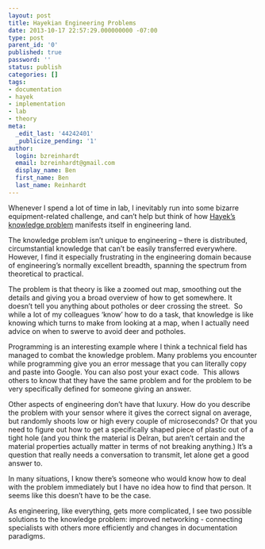 ```yaml
---
layout: post
title: Hayekian Engineering Problems
date: 2013-10-17 22:57:29.000000000 -07:00
type: post
parent_id: '0'
published: true
password: ''
status: publish
categories: []
tags:
- documentation
- hayek
- implementation
- lab
- theory
meta:
  _edit_last: '44242401'
  _publicize_pending: '1'
author:
  login: bzreinhardt
  email: bzreinhardt@gmail.com
  display_name: Ben
  first_name: Ben
  last_name: Reinhardt
---
```

<p>Whenever I spend a lot of time in lab, I inevitably run into some bizarre equipment-related challenge, and can’t help but think of how <a href="http://en.wikipedia.org/wiki/Local_knowledge_problem" target="_blank">Hayek’s knowledge problem</a> manifests itself in engineering land.</p>
<p>The knowledge problem isn’t unique to engineering – there is distributed, circumstantial knowledge that can’t be easily transferred everywhere. However, I find it especially frustrating in the engineering domain because of engineering’s normally excellent breadth, spanning the spectrum from theoretical to practical.</p>
<p>The problem is that theory is like a zoomed out map, smoothing out the details and giving you a broad overview of how to get somewhere. It doesn’t tell you anything about potholes or deer crossing the street.  So while a lot of my colleagues ‘know’ how to do a task, that knowledge is like knowing which turns to make from looking at a map, when I actually need advice on when to swerve to avoid deer and potholes.</p>
<p>Programming is an interesting example where I think a technical field has managed to combat the knowledge problem. Many problems you encounter while programming give you an error message that you can literally copy and paste into Google. You can also post your exact code.  This allows others to know that they have the same problem and for the problem to be very specifically defined for someone giving an answer.</p>
<p>Other aspects of engineering don’t have that luxury. How do you describe the problem with your sensor where it gives the correct signal on average, but randomly shoots low or high every couple of microseconds? Or that you need to figure out how to get a specifically shaped piece of plastic out of a tight hole (and you think the material is Delran, but aren’t certain and the material properties actually matter in terms of not breaking anything.) It’s a question that really needs a conversation to transmit, let alone get a good answer to.</p>
<p>In many situations, I know there’s someone who would know how to deal with the problem immediately but I have no idea how to find that person. It seems like this doesn’t have to be the case.</p>
<p>As engineering, like everything, gets more complicated, I see two possible solutions to the knowledge problem: improved networking - connecting specialists with others more efficiently and changes in documentation paradigms.</p>
